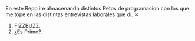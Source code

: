 En este Repo ire almacenando distintos Retos de programacion con los que me tope en las distintas entrevistas laborales que di. ⚔
1. FIZZBUZZ.
2. ¿Es Primo?.
